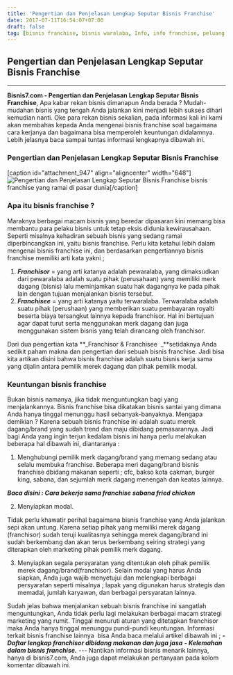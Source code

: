 ```yaml
---
title: 'Pengertian dan Penjelasan Lengkap Seputar Bisnis Franchise'
date: 2017-07-11T16:54:07+07:00
draft: false
tag: [bisnis franchise, bisnis waralaba, Info, info franchise, peluang usaha franchise]
---
```


## Pengertian dan Penjelasan Lengkap Seputar Bisnis Franchise
---- 

**Bisnis7.com - Pengertian dan Penjelasan Lengkap Seputar Bisnis Franchise**, Apa kabar rekan bisnis dimanapun Anda berada ? Mudah-mudahan bisnis yang tengah Anda jalankan kini menjadi lebih sukses dihari kemudian nanti. Oke para rekan bisnis sekalian, pada informasi kali ini kami akan membahas kepada Anda mengenai bisnis franchise soal bagaimana cara kerjanya dan bagaimana bisa memperoleh keuntungan didalamnya. Lebih jelasnya baca sampai tuntas informasi lengkapnya dibawah ini.

### Pengertian dan Penjelasan Lengkap Seputar Bisnis Franchise

\[caption id="attachment_947" align="aligncenter" width="648"\]![Pengertian dan Penjelasan Lengkap Seputar Bisnis Franchise](https://www.bisnis7.com/wp-content/uploads/2017/07/penjelasan-lengkap-mengenai-bisnis-franchise.jpg) bisnis franchise yang ramai di pasar dunia\[/caption\]

### Apa itu bisnis franchise ?

Maraknya berbagai macam bisnis yang beredar dipasaran kini memang bisa membantu para pelaku bisnis untuk tetap eksis didunia kewirausahaan. Seperti misalnya kehadiran sebuah bisnis yang sedang ramai diperbincangkan ini, yaitu bisnis franchise. Perlu kita ketahui lebih dalam mengenai bisnis franchise ini, dan berdasarkan pengertiannya bisnis franchise memiliki arti kata yakni ;

1.  **_Franchisor_** = yang arti katanya adalah pewaralaba, yang dimaksudkan dari pewaralaba adalah suatu pihak (perusahaan) yang memiliki merk dagang (bisnis) lalu meminjamkan suatu hak dagangnya ke pada pihak lain dengan tujuan menjalankan bisnis tersebut.
2.  **_Franchisee_** = yang arti katanya yaitu terwaralaba. Terwaralaba adalah suatu pihak (perushaan) yang memberikan suatu pembayaran royalti beserta biaya tersangkut lainnya kepada franchisor. Hal ini bertujuan agar dapat turut serta menggunakan merk dagang dan juga menggunakan sistem bisnis yang telah dirancang oleh franchisor.

Dari dua pengertian kata **_Franchisor & Franchisee  _**setidaknya Anda sedikit paham makna dan pengertian dari sebuah bisnis franchise. Jadi bisa kita artikan disini bahwa bisnis franchise adalah suatu bisnis kerja sama yang dijalin antara pemilik merek dagang dan pihak pemilik modal.

### Keuntungan bisnis franchise

Bukan bisnis namanya, jika tidak menguntungkan bagi yang menjalankannya. Bisnis franchise bisa dikatakan bisnis santai yang dimana Anda hanya tinggal menunggu hasil sebanyak-banyaknya. Mengapa demikian ? Karena sebuah bisnis franchise ini adalah suatu merek dagang/brand yang sudah trend dan maju dibidang pemasarannya. Jadi bagi Anda yang ingin terjun kedalam bisnis ini hanya perlu melakukan beberapa hal dibawah ini, diantaranya :

1.  Menghubungi pemilik merk dagang/brand yang memang sedang atau selalu membuka franchise. Beberapa meri dagang/brand bisnis franchise dbidang makanan seperti ; cfc, bakso kota cakman, burger king, sabana, dan sejumlah merk dagang menengah dan keatas lainnya.

**_Baca disini : Cara bekerja sama franchise sabana fried chicken_**

2.  Menyiapkan modal.

Tidak perlu khawatir perihal bagaimana bisnis franchise yang Anda jalankan sepi akan untung. Karena setiap pihak yang memiliki merek dagang (franchisor) sudah teruji kualitasnya sehingga merek dagang/brand ini sudah berkembang dan akan terus berkembang seiring strategi yang diterapkan oleh marketing pihak pemilik merk dagang.

3.  Menyiapkan segala persyaratan yang ditentukan oleh pihak pemilik merek dagang/brand(franchisor). Selain modal yang harus Anda siapkan, Anda juga wajib menyetujui dan melengkapi berbagai persyaratan seperti misalnya ; lapak yang digunakan harus strategis dan memadai, jumlah karyawan, dan berbagai persyaratan lainnya.

Sudah jelas bahwa menjalankan sebuah bisnis franchise ini sangatlah menguntungkan, Anda tidak perlu lagi melakukan berbagai macam strategi marketing yang rumit. Tinggal menuruti aturan yang ditetapkan franchisor maka Anda hanya tinggal menunggu pundi-pundi keuntungan. Informasi terkait bisnis franchise lainnya  bisa Anda baca melalui artikel dibawah ini ; **_\- Daftar lengkap franchisor dibidang makanan dan juga jasa_** **_\- Kelemahan dalam bisnis franchise._** \-\-\- Nantikan informasi bisnis menarik lainnya, hanya di bisnis7.com, Anda juga dapat melakukan pertanyaan pada kolom komentar dibawah ini.